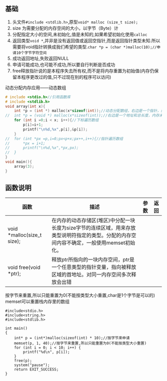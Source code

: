 ## 基础

1. 头文件`#include <stdlib.h>`,原型`void* malloc (size_t size);`
2. size 为需要分配的内存空间的大小，以字节（Byte）计
3. 分配指定大小的空间,未初始化,值是未知的,如果希望初始化使用`calloc`
4. 返回类型`void *`,并非是没有返回值或返回空指针,而是返回指针类型未知.所以需要将void指针转换成我们希望的类型.`char *p = (char *)malloc(10);//申请10个字节字符空间`
5. 成功返回地址,失败返回NULL
6. 申请可能成功,也可能不成功,所以要自行判断是否成功
7. free释放指针说的是本程序失去所有权,而不是将内存重置为初始值(内存仍保留本程序更改过的值,只不过现在别的程序可以访问)



动态分配内存应用——动态数组
```c
# include <stdio.h>//引用函数库
# include <stdlib.h>
void array(int x){
	int *p = (int *) malloc(x*sizeof(int));//动态分配数组，右边是一个指针，内存已经切割
//	int *p = (void *) malloc(x*sizeof(int));//右边是一个地址和总长度，内存未切割
	for (int i =0;i < x; i++){//下标遍历数组
		p[i]=i+1;
		printf("\n%d,%x",p[i],&p[i]);
	}
//	for (int *px =p,i=0;px<p+x;px++,i++){//指针遍历数组
//		*px = i+1;
//		printf("\n%d,%x",*px,px);
//	}
}
void main(){
	array(3);
}
```

## 函数说明
函数|描述|参数|返回
--|--|--|--
void *malloc(size_t size);|在内存的动态存储区(堆区)中分配一块长度为size字节的连续区域，用来存放类型说明符指定的类型。分配的内存空间内容不确定，一般使用memset初始化。|
void free(void *ptr);|释放ptr所指向的一块内存空间，ptr是一个任意类型的指针变量，指向被释放区域的首地址。对同一内存空间多次释放会出错

按字节来重置,所以只能重置为0(不能按类型大小重置,char是1个字节是可以的)
memset可以重置栈内存里的数组
```
#include<stdio.h>
#include<string.h>
#include<stdlib.h>

int main()
{
	int* p = (int*)malloc(sizeof(int) * 10);//按字节来申请
	memset(p, 1, 40);//按字节来重置,所以只能重置为0(不能按类型大小重置)
	for (int i = 0; i < 10; i++) {
		printf("%d\n", p[i]);
	}
	free(p);
	system("pause");
	return EXIT_SUCCESS;
}

```